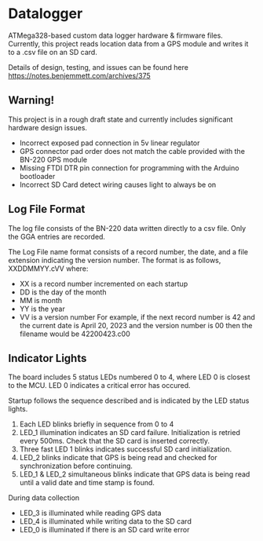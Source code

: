 # Datalogger
ATMega328-based custom data logger hardware &amp; firmware files. Currently, this project reads location data from a GPS module and writes it to a .csv file on an SD card.

Details of design, testing, and issues can be found here https://notes.benjemmett.com/archives/375

## Warning!
This project is in a rough draft state and currently includes significant hardware design issues.

- Incorrect exposed pad connection in 5v linear regulator
- GPS connector pad order does not match the cable provided with the BN-220 GPS module
- Missing FTDI DTR pin connection for programming with the Arduino bootloader
- Incorrect SD Card detect wiring causes light to always be on

## Log File Format
The log file consists of the BN-220 data written directly to a csv file. Only the GGA entries are recorded.

The Log File name format consists of a record number, the date, and a file extension indicating the version number. The format is as follows, XXDDMMYY.cVV where:
- XX is a record number incremented on each startup
- DD is the day of the month
- MM is month
- YY is the year
- VV is a version number
For example, if the next record number is 42 and the current date is April 20, 2023 and the version number is 00 then the filename would be 42200423.c00

## Indicator Lights
The board includes 5 status LEDs numbered 0 to 4, where LED 0 is closest to the MCU. LED 0 indicates a critical error has occured.

Startup follows the sequence described and is indicated by the LED status lights.
1. Each LED blinks briefly in sequence from 0 to 4
1. LED_1 illumination indicates an SD card failure. Initialization is retried every 500ms. Check that the SD card is inserted correctly.
1. Three fast LED 1 blinks indicates successful SD card initialization.
1. LED_2 blinks indicate that GPS is being read and checked for synchronization before continuing.
1. LED_1 & LED_2 simultaneous blinks indicate that GPS data is being read until a valid date and time stamp is found.

During data collection
- LED_3 is illuminated while reading GPS data
- LED_4 is illuminated while writing data to the SD card
- LED_0 is illuminated if there is an SD card write error
